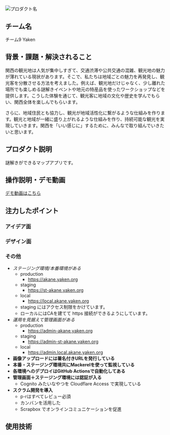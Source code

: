 #

![プロダクト名](https://kc3.me/cms/wp-content/uploads/2024/11/hack25-eyecatch.png)
<!-- プロダクト名・イメージ画像を差し変えてください -->


## チーム名
チーム9 Yaken
<!-- チームIDとチーム名を入力してください -->


## 背景・課題・解決されること
関西の観光地は人気が集中しすぎて、交通渋滞や公共交通の混雑、観光地の魅力が薄れている現状があります。そこで、私たちは地域ごとの魅力を再発見し、観光客を分散させる方法を考えました。例えば、観光地だけじゃなく、少し離れた場所でも楽しめる謎解きイベントや地元の特産品を使ったワークショップなどを提供します。こうした体験を通じて、観光客に地域の文化や歴史を学んでもらい、関西全体を楽しんでもらいます。

さらに、地域住民とも協力し、観光が地域活性化に繋がるような仕組みを作ります。観光と地域が一緒に盛り上がれるような仕組みを作り、持続可能な観光を実現していきます。関西を「いい感じに」するために、みんなで取り組んでいきたいと思います。
<!-- テーマ「関西をいい感じに」に対して、考案するプロダクトがどういった(Why)背景から思いついたのか、どのよう(What)な課題があり、どのよう(How)に解決するのかを入力してください -->


## プロダクト説明
謎解きができるマップアプリです。
<!-- 開発したプロダクトの説明を入力してください -->


## 操作説明・デモ動画
[デモ動画はこちら](https://www.youtube.com/watch?v=fbzGp0XJGq8)
<!-- 開発したプロダクトの操作説明について入力してください。また、操作説明デモ動画があれば、埋め込みやリンクを記載してください -->


## 注力したポイント

### アイデア面

### デザイン面

### その他

- *ステージング環境/本番環境がある*
  - production
    - https://akane.yaken.org
  - staging
    - https://st-akane.yaken.org
  - local
    - https://local.akane.yaken.org
  - staging にはアクセス制限をかけています。
  - ローカルにはCAを建てて https 接続ができるようにしています。
- *運用を見据えて管理画面がある*
  - production
    - https://admin-akane.yaken.org
  - staging
    - https://admin-st-akane.yaken.org
  - local
    - https://admin.local.akane.yaken.org
- **画像アップロードには署名付きURLを発行している**
- **本番・ステージング環境共にMackerelを使って監視している**
- **各環境へのデプロイはGitHub Actionsで自動化してある**
- **管理画面＋ステージング環境には認証が入る**
  - Cognito みたいなやつを Cloudflare Access で実現している
- **スクラム開発を導入**
  - p-rはすべてレビュー必須
  - カンバンを活用した
  - Scrapbox でオンラインコミュニケーションを促進

## 使用技術

<!-- 使用技術を入力してください -->


<!--
markdownの記法はこちらを参照してください！
https://docs.github.com/ja/get-started/writing-on-github/getting-started-with-writing-and-formatting-on-github/basic-writing-and-formatting-syntax
-->
